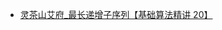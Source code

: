 
- [灵茶山艾府_最长递增子序列【基础算法精讲 20】](https://www.bilibili.com/video/BV1ub411Q7sB/?spm_id_from=333.788&vd_source=5c4d3e12d3512ed84532d27dcef8ab0d)